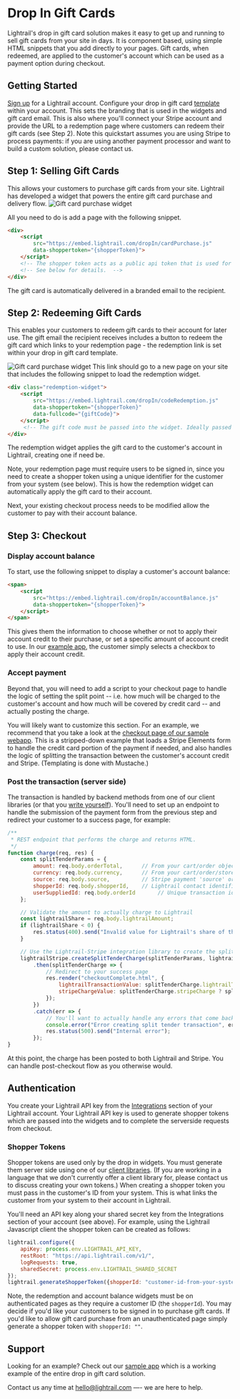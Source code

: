 # Drop In Gift Cards
Lightrail's drop in gift card solution makes it easy to get up and running to sell gift cards from your site in days.
It is component based, using simple HTML snippets that you add directly to your pages.
Gift cards, when redeemed, are applied to the customer's account which can be used as a payment option during checkout. 

## Getting Started
[Sign up](https://www.lightrail.com/app/#/register) for a Lightrail account. Configure your drop in gift card [template](https://www.lightrail.com/app/#/cards/template) within your account. 
This sets the branding that is used in the widgets and gift card email. This is also where you'll connect your Stripe account and provide the URL to a redemption page where customers can redeem their gift cards (see Step 2). Note this quickstart assumes you are using Stripe to process payments: if you are using another payment processor and want to build a custom solution, please contact us.

## Step 1: Selling Gift Cards
This allows your customers to purchase gift cards from your site. 
Lightrail has developed a widget that powers the entire gift card purchase and delivery flow. 
![Gift card purchase widget](assets/purchase-widget.png)

All you need to do is add a page with the following snippet.  
```html
<div>
    <script 
        src="https://embed.lightrail.com/dropIn/cardPurchase.js"
        data-shoppertoken="{shopperToken}"> 
    </script>
    <!-- The shopper token acts as a public api token that is used for issuing the gift card. -->
    <!-- See below for details.  -->
</div>
```
The gift card is automatically delivered in a branded email to the recipient.

## Step 2: Redeeming Gift Cards
This enables your customers to redeem gift cards to their account for later use.
The gift email the recipient receives includes a button to redeem the gift card which links to your redemption page - the redemption link is set within your drop in gift card template.

![Gift card purchase widget](assets/redemption-widget.png)
This link should go to a new page on your site that includes the following snippet to load the redemption widget.
```html
<div class="redemption-widget">
    <script
        src="https://embed.lightrail.com/dropIn/codeRedemption.js"
        data-shoppertoken="{shopperToken}"
        data-fullcode="{giftCode}">
    </script>
     <!-- The gift code must be passed into the widget. Ideally passed automatically from the url. -->
</div>
``` 
The redemption widget applies the gift card to the customer's account in Lightrail, creating one if need be.  

Note, your redemption page must require users to be signed in, since you need to create a shopper token using a unique identifier for the customer from your system (see below).
This is how the redemption widget can automatically apply the gift card to their account.
 
Next, your existing checkout process needs to be modified allow the customer to pay with their account balance.

## Step 3: Checkout

### Display account balance
To start, use the following snippet to display a customer's account balance:
```html
<span>
    <script
        src="https://embed.lightrail.com/dropIn/accountBalance.js"
        data-shoppertoken="{shopperToken}">    
    </script>
</span>
```
This gives them the information to choose whether or not to apply their account credit to their purchase, or set a specific amount of account credit to use. In our [example app](https://github.com/Giftbit/stripe-integration-sample-webapp/blob/master/shared/views/checkout.html), the customer simply selects a checkbox to apply their account credit.

### Accept payment
Beyond that, you will need to add a script to your checkout page to handle the logic of setting the split point -- i.e. how much will be charged to the customer's account and how much will be covered by credit card -- and actually posting the charge.

You will likely want to customize this section. For an example, we recommend that you take a look at the [checkout page of our sample webapp](https://github.com/Giftbit/stripe-integration-sample-webapp/blob/master/shared/views/checkout.html#L62). This is a stripped-down example that loads a Stripe Elements form to handle the credit card portion of the payment if needed, and also handles the logic of splitting the transaction between the customer's account credit and Stripe. (Templating is done with Mustache.)

### Post the transaction (server side)
The transaction is handled by backend methods from one of our client libraries (or that you [write yourself](https://github.com/Giftbit/Lightrail-API-Docs/blob/drop-in-gift-cards/use-cases/stripe-split.md)). You'll need to set up an endpoint to handle the submission of the payment form from the previous step and redirect your customer to a success page, for example:

```javascript
/**
 * REST endpoint that performs the charge and returns HTML.
 */
function charge(req, res) {
    const splitTenderParams = {
        amount: req.body.orderTotal,      // From your cart/order object
        currency: req.body.currency,      // From your cart/order/store config
        source: req.body.source,          // Stripe payment 'source' or 'customer'
        shopperId: req.body.shopperId,    // Lightrail contact identifier; see below
        userSuppliedId: req.body.orderId       // Unique transaction identifier for idempotency
    };

    // Validate the amount to actually charge to Lightrail
    const lightrailShare = req.body.lightrailAmount;
    if (lightrailShare < 0) {
        res.status(400).send("Invalid value for Lightrail's share of the transaction");
    }

    // Use the Lightrail-Stripe integration library to create the split tender charge
    lightrailStripe.createSplitTenderCharge(splitTenderParams, lightrailShare, stripe)
        .then(splitTenderCharge => {
            // Redirect to your success page
            res.render("checkoutComplete.html", {
                lightrailTransactionValue: splitTenderCharge.lightrailTransaction ? splitTenderCharge.lightrailTransaction.value / -100 : 0,
                stripeChargeValue: splitTenderCharge.stripeCharge ? splitTenderCharge.stripeCharge.amount / 100 : 0
            });
        })
        .catch(err => {
            // You'll want to actually handle any errors that come back
            console.error("Error creating split tender transaction", err);
            res.status(500).send("Internal error");
        });
}
```

At this point, the charge has been posted to both Lightrail and Stripe. You can handle post-checkout flow as you otherwise would. 

## Authentication
You create your Lightrail API key from the [Integrations](```https://www.lightrail.com/app/#/account/api) section of your Lightrail account.
Your Lightrail API key is used to generate shopper tokens which are passed into the widgets and to complete the serverside requests from checkout.  

### Shopper Tokens
Shopper tokens are used only by the drop in widgets. You must generate them server side using one of our [client libraries](https://github.com/Giftbit/Lightrail-API-Docs/blob/docs/client-libraries.md). (If you are working in a language that we don't currently offer a client library for, please contact us to discuss creating your own tokens.) 
When creating a shopper token you must pass in the customer's ID from your system. This is what links the customer from your system to their account in Lightrail.  

You'll need an API key along your shared secret key from the Integrations section of your account (see above).
For example, using the Lightrail Javascript client the shopper token can be created as follows:
```javascript
lightrail.configure({
    apiKey: process.env.LIGHTRAIL_API_KEY,
    restRoot: "https://api.lightrail.com/v1/",
    logRequests: true,
    sharedSecret: process.env.LIGHTRAIL_SHARED_SECRET
});
lightrail.generateShopperToken({shopperId: "customer-id-from-your-system"})
```
Note, the redemption and account balance widgets must be on authenticated pages as they require a customer ID (the `shopperId`).
You may decide if you'd like your customers to be signed in to purchase gift cards. 
If you'd like to allow gift card purchase from an unauthenticated page simply generate a shopper token with `shopperId: ""`.

## Support
Looking for an example? Check out our [sample app](https://github.com/Giftbit/stripe-integration-sample-webapp) which is a working example of the entire drop in gift card solution.

Contact us any time at hello@lightrail.com —- we are here to help.
